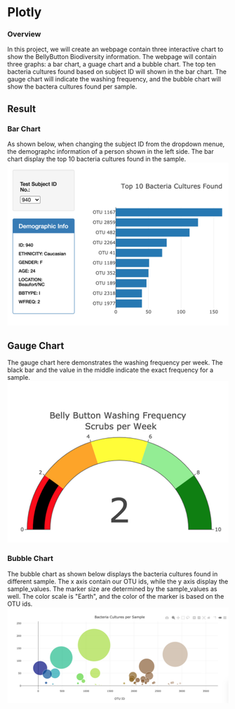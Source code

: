 # Plotly

### Overview
In this project, we will create an webpage contain three interactive chart to show the BellyButton Biodiversity information. The webpage will contain three graphs: a bar chart, a guage chart and a bubble chart. The top ten bacteria cultures found based on subject ID will shown in the bar chart. The gauge chart will indicate the washing frequency, and the bubble chart will show the bactera cultures found per sample.

## Result
### Bar Chart
As shown below, when changing the subject ID from the dropdown menue, the demographc information of a person shown in the left side. The bar chart display the top 10 bacteria cultures found in the sample.
![barchart](barchart.png)

## Gauge Chart
The gauge chart here demonstrates the washing frequency per week. The black bar and the value in the middle indicate the exact frequency for a sample.
![gaugechart](gaugechart.png)

### Bubble Chart
The bubble chart as shown below displays the bacteria cultures found in different sample. The x axis contain our OTU ids, while the y axis display the sample_values. The marker size are determined by the sample_values as well. The color scale is "Earth", and the color of the marker is based on the OTU ids.
![bubblechart](bubblechart.png)
